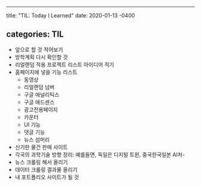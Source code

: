 ---

title: "TIL: Today I Learned" date: 2020-01-13 -0400

categories: TIL
---------------

-	앞으로 할 것 적어보기
-	방학계획 다시 확인할 것
-	리얼랜덤 적용 프로젝트 리스트 아이디어 적기
-	홈페이지에 넣을 기능 리스트
	-	동영상
	-	리얼랜덤 넘버
	-	구글 애널리틱스
	-	구글 애드센스
	-	광고전용페이지
	-	카운터
	-	UI 기능
	-	댓글 기능
	-	뉴스 섬머리
-	신기한 물건 판매 사이트
-	각국의 과학기술 방향 정리: 예를들면, 독일은 디지털 트윈, 중국한국일본 AI처-
-	뉴스 크롤링 해서 올리기
-	데이터 크롤링 결과물 올리기
-	내 포트폴리오 사이트가 될 것
